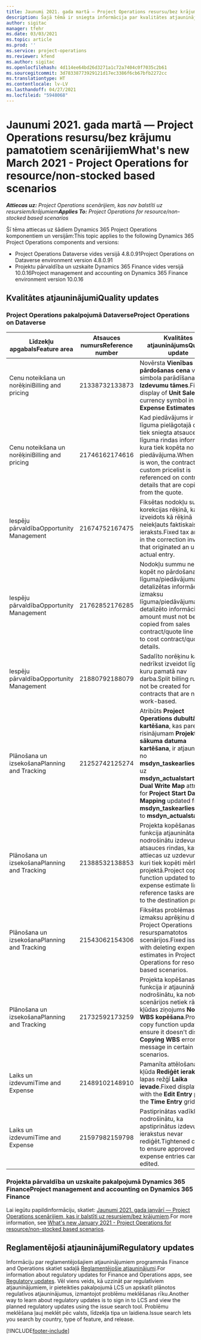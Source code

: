 ```yaml
---
title: Jaunumi 2021. gada martā — Project Operations resursu/bez krājumu pamatotiem scenārijiem
description: Šajā tēmā ir sniegta informācija par kvalitātes atjauninājumiem, kas pieejami 2021. gada marta laidienā Project Operations resursu/bez krājumu scenārijiem.
author: sigitac
manager: tfehr
ms.date: 03/03/2021
ms.topic: article
ms.prod: ''
ms.service: project-operations
ms.reviewer: kfend
ms.author: sigitac
ms.openlocfilehash: 4d114ee64bd26d3271a1c72a7404c0f7035c2b61
ms.sourcegitcommit: 3d78338773929121d17ec3386f6cb67bfb2272cc
ms.translationtype: HT
ms.contentlocale: lv-LV
ms.lasthandoff: 04/27/2021
ms.locfileid: "5948068"
---
```

# <a name="whats-new-march-2021---project-operations-for-resourcenon-stocked-based-scenarios"></a><span data-ttu-id="75b91-103">Jaunumi 2021. gada martā — Project Operations resursu/bez krājumu pamatotiem scenārijiem</span><span class="sxs-lookup"><span data-stu-id="75b91-103">What's new March 2021 - Project Operations for resource/non-stocked based scenarios</span></span>

<span data-ttu-id="75b91-104">_**Attiecas uz:** Project Operations scenārijiem, kas nav balstīti uz resursiem/krājumiem_</span><span class="sxs-lookup"><span data-stu-id="75b91-104">_**Applies To:** Project Operations for resource/non-stocked based scenarios_</span></span>

<span data-ttu-id="75b91-105">Šī tēma attiecas uz šādiem Dynamics 365 Project Operations komponentiem un versijām:</span><span class="sxs-lookup"><span data-stu-id="75b91-105">This topic applies to the following Dynamics 365 Project Operations components and versions:</span></span>

- <span data-ttu-id="75b91-106">Project Operations Dataverse vides versijā 4.8.0.91</span><span class="sxs-lookup"><span data-stu-id="75b91-106">Project Operations on Dataverse environment version 4.8.0.91</span></span> 
- <span data-ttu-id="75b91-107">Projektu pārvaldība un uzskaite Dynamics 365 Finance vides versijā 10.0.16</span><span class="sxs-lookup"><span data-stu-id="75b91-107">Project management and accounting on Dynamics 365 Finance environment version 10.0.16</span></span> 

## <a name="quality-updates"></a><span data-ttu-id="75b91-108">Kvalitātes atjauninājumi</span><span class="sxs-lookup"><span data-stu-id="75b91-108">Quality updates</span></span>

### <a name="project-operations-on-dataverse"></a><span data-ttu-id="75b91-109">Project Operations pakalpojumā Dataverse</span><span class="sxs-lookup"><span data-stu-id="75b91-109">Project Operations on Dataverse</span></span>


| <span data-ttu-id="75b91-110">**Līdzekļu apgabals**</span><span class="sxs-lookup"><span data-stu-id="75b91-110">**Feature area**</span></span> | <span data-ttu-id="75b91-111">**Atsauces numurs**</span><span class="sxs-lookup"><span data-stu-id="75b91-111">**Reference number**</span></span> | <span data-ttu-id="75b91-112">**Kvalitātes atjauninājums**</span><span class="sxs-lookup"><span data-stu-id="75b91-112">**Quality update**</span></span> |
| --- | --- | --- |
| <span data-ttu-id="75b91-113">Cenu noteikšana un norēķini</span><span class="sxs-lookup"><span data-stu-id="75b91-113">Billing and pricing</span></span> | <span data-ttu-id="75b91-114">2133873</span><span class="sxs-lookup"><span data-stu-id="75b91-114">2133873</span></span> | <span data-ttu-id="75b91-115">Novērsta **Vienības pārdošanas cena** valūtas simbola parādīšana režģī **Izdevumu tāmes**.</span><span class="sxs-lookup"><span data-stu-id="75b91-115">Fixed the display of **Unit Sales Price** currency symbol in the **Expense Estimates** grid.</span></span> |
| <span data-ttu-id="75b91-116">Cenu noteikšana un norēķini</span><span class="sxs-lookup"><span data-stu-id="75b91-116">Billing and pricing</span></span> | <span data-ttu-id="75b91-117">2174616</span><span class="sxs-lookup"><span data-stu-id="75b91-117">2174616</span></span> | <span data-ttu-id="75b91-118">Kad piedāvājums ir iegūts, līguma pielāgotajā cenrādī tiek sniegta atsauce uz līguma rindas informāciju, kura tiek kopēta no piedāvājuma.</span><span class="sxs-lookup"><span data-stu-id="75b91-118">When a quote is won, the contract custom pricelist is referenced on contract line details that are copied from the quote.</span></span> |
| <span data-ttu-id="75b91-119">Iespēju pārvaldība</span><span class="sxs-lookup"><span data-stu-id="75b91-119">Opportunity Management</span></span> | <span data-ttu-id="75b91-120">2167475</span><span class="sxs-lookup"><span data-stu-id="75b91-120">2167475</span></span> | <span data-ttu-id="75b91-121">Fiksētas nodokļu summas korekcijas rēķinā, kas izveidots kā rēķinā neiekļauts faktiskais ieraksts.</span><span class="sxs-lookup"><span data-stu-id="75b91-121">Fixed tax amount in the correction invoice that originated an unbilled actual entry.</span></span> |
| <span data-ttu-id="75b91-122">Iespēju pārvaldība</span><span class="sxs-lookup"><span data-stu-id="75b91-122">Opportunity Management</span></span> | <span data-ttu-id="75b91-123">2176285</span><span class="sxs-lookup"><span data-stu-id="75b91-123">2176285</span></span> | <span data-ttu-id="75b91-124">Nodokļu summu nedrīkst kopēt no pārdošanas līguma/piedāvājuma rindas detalizētas informācijas uz izmaksu līguma/piedāvājuma rindas detalizēto informāciju.</span><span class="sxs-lookup"><span data-stu-id="75b91-124">Tax amount must not be copied from sales contract/quote line details to cost contract/quote line details.</span></span> |
| <span data-ttu-id="75b91-125">Iespēju pārvaldība</span><span class="sxs-lookup"><span data-stu-id="75b91-125">Opportunity Management</span></span> | <span data-ttu-id="75b91-126">2188079</span><span class="sxs-lookup"><span data-stu-id="75b91-126">2188079</span></span> | <span data-ttu-id="75b91-127">Sadalīto norēķinu kārtulu nedrīkst izveidot līgumiem, kuru pamatā nav darba.</span><span class="sxs-lookup"><span data-stu-id="75b91-127">Split billing rule must not be created for contracts that are not work-based.</span></span> |
| <span data-ttu-id="75b91-128">Plānošana un izsekošana</span><span class="sxs-lookup"><span data-stu-id="75b91-128">Planning and Tracking</span></span> | <span data-ttu-id="75b91-129">2125274</span><span class="sxs-lookup"><span data-stu-id="75b91-129">2125274</span></span> | <span data-ttu-id="75b91-130">Atribūts **Project Operations dubultā kartēšana**, kas paredzēts risinājumam **Projekta sākuma datuma kartēšana**, ir atjaunināts no **msdyn\_taskearlieststart** uz **msdyn\_actualstart**.</span><span class="sxs-lookup"><span data-stu-id="75b91-130">**Project Dual Write Map** attribute for **Project Start Date Mapping** updated from **msdyn\_taskearlieststart** to **msdyn\_actualstart**.</span></span> |
| <span data-ttu-id="75b91-131">Plānošana un izsekošana</span><span class="sxs-lookup"><span data-stu-id="75b91-131">Planning and Tracking</span></span> | <span data-ttu-id="75b91-132">2138853</span><span class="sxs-lookup"><span data-stu-id="75b91-132">2138853</span></span> | <span data-ttu-id="75b91-133">Projekta kopēšanas funkcija atjaunināta, lai nodrošinātu izdevumu atsauces rindas, kas attiecas uz uzdevumiem, kuri tiek kopēti mērķa projektā.</span><span class="sxs-lookup"><span data-stu-id="75b91-133">Project copy function updated to ensure expense estimate lines that reference tasks are copied to the destination project.</span></span> |
| <span data-ttu-id="75b91-134">Plānošana un izsekošana</span><span class="sxs-lookup"><span data-stu-id="75b91-134">Planning and Tracking</span></span> | <span data-ttu-id="75b91-135">2154306</span><span class="sxs-lookup"><span data-stu-id="75b91-135">2154306</span></span> | <span data-ttu-id="75b91-136">Fiksētas problēmas ar izmaksu aprēķinu dzēšanu Project Operations resurspamatotos scenārijos.</span><span class="sxs-lookup"><span data-stu-id="75b91-136">Fixed issues with deleting expense estimates in Project Operations for resource-based scenarios.</span></span> |
| <span data-ttu-id="75b91-137">Plānošana un izsekošana</span><span class="sxs-lookup"><span data-stu-id="75b91-137">Planning and Tracking</span></span> | <span data-ttu-id="75b91-138">2173259</span><span class="sxs-lookup"><span data-stu-id="75b91-138">2173259</span></span> | <span data-ttu-id="75b91-139">Projekta kopēšanas funkcija ir atjaunināta, lai nodrošinātu, ka noteiktos scenārijos netiek rādīts kļūdas ziņojums **Notiek WBS kopēšana**.</span><span class="sxs-lookup"><span data-stu-id="75b91-139">Project copy function updated to ensure it doesn't display **Copying WBS** error message in certain scenarios.</span></span> |
| <span data-ttu-id="75b91-140">Laiks un izdevumi</span><span class="sxs-lookup"><span data-stu-id="75b91-140">Time and Expense</span></span> | <span data-ttu-id="75b91-141">2148910</span><span class="sxs-lookup"><span data-stu-id="75b91-141">2148910</span></span> | <span data-ttu-id="75b91-142">Pamanīta attēlošanas kļūda **Rediģēt ierakstu** lapas režģī **Laika ievade**.</span><span class="sxs-lookup"><span data-stu-id="75b91-142">Fixed display issue with the **Edit Entry** page in the **Time Entry** grid.</span></span> |
| <span data-ttu-id="75b91-143">Laiks un izdevumi</span><span class="sxs-lookup"><span data-stu-id="75b91-143">Time and Expense</span></span> | <span data-ttu-id="75b91-144">2159798</span><span class="sxs-lookup"><span data-stu-id="75b91-144">2159798</span></span> | <span data-ttu-id="75b91-145">Pastiprinātas vadīklas, lai nodrošinātu, ka apstiprinātus izdevumu ierakstus nevar rediģēt.</span><span class="sxs-lookup"><span data-stu-id="75b91-145">Tightened controls to ensure approved expense entries can't be edited.</span></span> |

### <a name="project-management-and-accounting-on-dynamics-365-finance"></a><span data-ttu-id="75b91-146">Projekta pārvaldība un uzskaite pakalpojumā Dynamics 365 Finance</span><span class="sxs-lookup"><span data-stu-id="75b91-146">Project management and accounting on Dynamics 365 Finance</span></span>

<span data-ttu-id="75b91-147">Lai iegūtu papildinformāciju, skatiet: [Jaunumi 2021. gada janvārī — Project Operations scenārijiem, kas ir balstīti uz resursiem/bez krājumiem](whats-new-jan-2021-resource-based.md).</span><span class="sxs-lookup"><span data-stu-id="75b91-147">For more information, see [What's new January 2021 - Project Operations for resource/non-stocked based scenarios](whats-new-jan-2021-resource-based.md).</span></span>

## <a name="regulatory-updates"></a><span data-ttu-id="75b91-148">Reglamentējoši atjauninājumi</span><span class="sxs-lookup"><span data-stu-id="75b91-148">Regulatory updates</span></span>

<span data-ttu-id="75b91-149">Informāciju par reglamentējošajiem atjauninājumiem programmās Finance and Operations skatiet sadaļā [Reglamentējošie atjauninājumi](/dynamics365/finance/localizations/regulatory-updates).</span><span class="sxs-lookup"><span data-stu-id="75b91-149">For information about regulatory updates for Finance and Operations apps, see [Regulatory updates](/dynamics365/finance/localizations/regulatory-updates).</span></span> <span data-ttu-id="75b91-150">Vēl viens veids, kā uzzināt par regulatīviem atjauninājumiem, ir pieteikties pakalpojumā LCS un apskatīt plānotos regulatīvos atjauninājumus, izmantojot problēmu meklēšanas rīku.</span><span class="sxs-lookup"><span data-stu-id="75b91-150">Another way to learn about regulatory updates is to sign in to LCS and view the planned regulatory updates using the issue search tool.</span></span> <span data-ttu-id="75b91-151">Problēmu meklēšana ļauj meklēt pēc valsts, līdzekļa tipa un laidiena.</span><span class="sxs-lookup"><span data-stu-id="75b91-151">Issue search lets you search by country, type of feature, and release.</span></span>


[!INCLUDE[footer-include](../includes/footer-banner.md)]